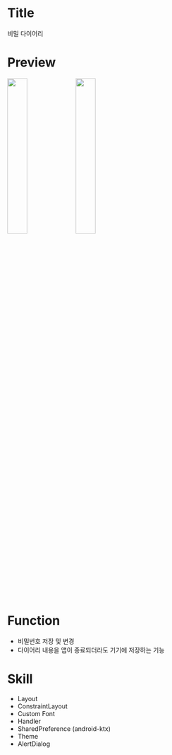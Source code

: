 # Title
비밀 다이어리

# Preview
<img src="https://user-images.githubusercontent.com/74343321/130187299-996e20b3-832f-48ca-a375-a2a0936ba92a.png" width="30%"/> <img src="https://user-images.githubusercontent.com/74343321/130186459-f6caa7e6-03f1-42d0-b650-889b7ad19485.png" width="30%"/>

# Function
 * 비밀번호 저장 및 변경
 * 다이어리 내용을 앱이 종료되더라도 기기에 저장하는 기능

# Skill
 * Layout
  *  ConstraintLayout
  *  Custom Font
 * Handler
 * SharedPreference (android-ktx)
 * Theme
 * AlertDialog
